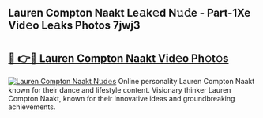 ## Lauren Compton Naakt Le𝚊k𝚎d N𝚞𝚍e - Part-1Xe Vid𝚎o Le𝚊ks Photos 7jwj3

# <h2><a href="http://fb8aza.evod.top/?m=Lauren+Compton+Naakt">🔗 👉🔴 Lauren Compton Naakt Vid𝚎o Ph𝚘t𝚘s</a></h2>

[![Lauren Compton Naakt N𝚞d𝚎s](https://i.imgur.com/8V9OHl7.gif)](http://fb8aza.evod.top/?m=Lauren+Compton+Naakt)
Online personality Lauren Compton Naakt known for their dance and lifestyle content. Visionary thinker Lauren Compton Naakt, known for their innovative ideas and groundbreaking achievements. 

